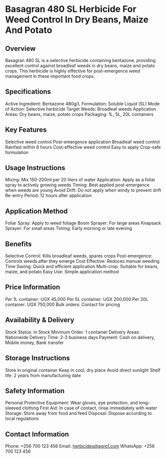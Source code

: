 # Basagran 480 SL Herbicide For Weed Control In Dry Beans, Maize And Potato

## Overview
Basagran 480 SL is a selective herbicide containing bentazone, providing excellent control against broadleaf weeds in dry beans, maize and potato crops. This herbicide is highly effective for post-emergence weed management in these important food crops.

## Specifications
Active Ingredient: Bentazone 480g/L
Formulation: Soluble Liquid (SL)
Mode of Action: Selective herbicide
Target Weeds: Broadleaf weeds
Application Areas: Dry beans, maize, potato crops
Packaging: 1L, 5L, 20L containers

## Key Features
Selective weed control
Post-emergence application
Broadleaf weed control
Rainfast within 6 hours
Cost-effective weed control
Easy to apply
Crop-safe formulation

## Usage Instructions
Mixing: Mix 150-200ml per 20 liters of water
Application: Apply as a foliar spray to actively growing weeds
Timing: Best applied post-emergence when weeds are young
Avoid Drift: Do not apply when windy to prevent drift
Re-entry Period: 12 hours after application

## Application Method
Foliar Spray: Apply to weed foliage
Boom Sprayer: For large areas
Knapsack Sprayer: For small areas
Timing: Early morning or late evening

## Benefits
Selective Control: Kills broadleaf weeds, spares crops
Post-emergence: Controls weeds after they emerge
Cost Effective: Reduces manual weeding
Time Saving: Quick and efficient application
Multi-crop: Suitable for beans, maize, and potato
Easy Use: Simple application method

## Price Information
Per 1L container: UGX 45,000
Per 5L container: UGX 200,000
Per 20L container: UGX 750,000
Bulk orders: Contact for pricing

## Availability & Delivery
Stock Status: In Stock
Minimum Order: 1 container
Delivery Areas: Nationwide
Delivery Time: 2-3 business days
Payment: Cash on delivery, Mobile money, Bank transfer

## Storage Instructions
Store in original container
Keep in cool, dry place
Avoid direct sunlight
Shelf life: 2 years from manufacturing date

## Safety Information
Personal Protective Equipment: Wear gloves, eye protection, and long-sleeved clothing
First Aid: In case of contact, rinse immediately with water
Storage: Store away from food and feed
Disposal: Dispose according to local regulations

## Contact Information
Phone: +256 700 123 456
Email: herbicides@agrof.com
WhatsApp: +256 700 123 456
